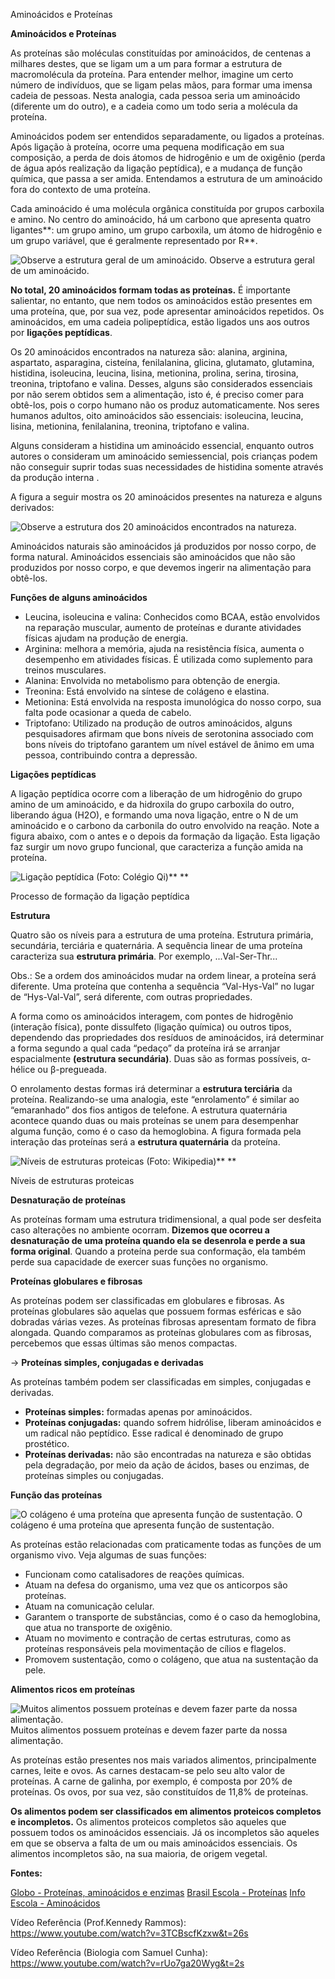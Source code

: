 Aminoácidos e Proteínas

**Aminoácidos e Proteínas**

As proteínas são moléculas constituídas por aminoácidos, de centenas a milhares destes, que se ligam um a um para formar a estrutura de macromolécula da proteína. Para entender melhor, imagine um certo número de indivíduos, que se ligam pelas mãos, para formar uma imensa cadeia de pessoas. Nesta analogia, cada pessoa seria um aminoácido (diferente um do outro), e a cadeia como um todo seria a molécula da proteína.  

Aminoácidos podem ser entendidos separadamente, ou ligados a proteínas. Após ligação à proteína, ocorre uma pequena modificação em sua composição, a perda de dois átomos de hidrogênio e um de oxigênio (perda de água após realização da ligação peptídica), e a mudança de função química, que passa a ser amida. Entendamos a estrutura de um aminoácido fora do contexto de uma proteína. 

Cada aminoácido é uma molécula orgânica constituída por grupos carboxila e amino. No centro do aminoácido, há um carbono que apresenta quatro ligantes**: um grupo amino, um grupo carboxila, um átomo de hidrogênio e um grupo variável, que é geralmente representado por R**.

![Observe a estrutura geral de um aminoácido.](https://static.planejativo.com/uploads/novas/b57d0f7b35c26dc1c741f224d0c701bd.jpg)
Observe a estrutura geral de um aminoácido.

**No total, 20 aminoácidos formam todas as proteínas.** É importante salientar, no entanto, que nem todos os aminoácidos estão presentes em uma proteína, que, por sua vez, pode apresentar aminoácidos repetidos. Os aminoácidos, em uma cadeia polipeptídica, estão ligados uns aos outros por **ligações peptídicas**.

Os 20 aminoácidos encontrados na natureza são: alanina, arginina, aspartato, asparagina, cisteína, fenilalanina, glicina, glutamato, glutamina, histidina, isoleucina, leucina, lisina, metionina, prolina, serina, tirosina, treonina, triptofano e valina. Desses, alguns são considerados essenciais por não serem obtidos sem a alimentação, isto é, é preciso comer para obtê-los, pois o corpo humano não os produz automaticamente. Nos seres humanos adultos, oito aminoácidos são essenciais: isoleucina, leucina, lisina, metionina, fenilalanina, treonina, triptofano e valina.

Alguns consideram a histidina um aminoácido essencial, enquanto outros autores o consideram um aminoácido semiessencial, pois crianças podem não conseguir suprir todas suas necessidades de histidina somente através da produção interna .

A figura a seguir mostra os 20 aminoácidos presentes na natureza e alguns derivados:

![Observe a estrutura dos 20 aminoácidos encontrados na natureza.](https://static.planejativo.com/uploads/novas/948307c9c65fb770ce6ac8afd55a17d7.jpg)



Aminoácidos naturais são aminoácidos já produzidos por nosso corpo, de forma natural. Aminoácidos essenciais são aminoácidos que não são produzidos por nosso corpo, e que devemos ingerir na alimentação para obtê-los.

**Funções de alguns aminoácidos**

- Leucina, isoleucina e valina: Conhecidos como BCAA, estão envolvidos na reparação muscular, aumento de proteínas e durante atividades físicas ajudam na produção de energia.
- Arginina: melhora a memória, ajuda na resistência física, aumenta o desempenho em atividades físicas. É utilizada como suplemento para treinos musculares.
- Alanina: Envolvida no metabolismo para obtenção de energia.
- Treonina: Está envolvido na síntese de colágeno e elastina.
- Metionina: Está envolvida na resposta imunológica do nosso corpo, sua falta pode ocasionar a queda de cabelo.
- Triptofano: Utilizado na produção de outros aminoácidos, alguns pesquisadores afirmam que bons níveis de serotonina associado com bons níveis do triptofano garantem um nível estável de ânimo em uma pessoa, contribuindo contra a depressão.


**Ligações peptídicas**

A ligação peptídica ocorre com a liberação de um hidrogênio do grupo amino de um aminoácido, e da hidroxila do grupo carboxila do outro, liberando água (H2O), e formando uma nova ligação, entre o N de um aminoácido e o carbono da carbonila do outro envolvido na reação. Note a figura abaixo, com o antes e o depois da formação da ligação. Esta ligação faz surgir um novo grupo funcional, que caracteriza a função amida na proteína. 

![Ligação peptídica (Foto: Colégio Qi)](https://static.planejativo.com/uploads/novas/81e8f281bc6c268dff81628283979272.jpg)**
**

Processo de formação da ligação peptídica 

**Estrutura**

Quatro são os níveis para a estrutura de uma proteína. Estrutura primária, secundária, terciária e quaternária. A sequência linear de uma proteína caracteriza sua **estrutura primária**. Por exemplo, ...Val-Ser-Thr...

Obs.: Se a ordem dos aminoácidos mudar na ordem linear, a proteína será diferente. Uma proteína que contenha a sequência “Val-Hys-Val” no lugar de “Hys-Val-Val”, será diferente, com outras propriedades.

A forma como os aminoácidos interagem, com pontes de hidrogênio (interação física), ponte dissulfeto (ligação química) ou outros tipos, dependendo das propriedades dos resíduos de aminoácidos, irá determinar a forma segundo a qual cada “pedaço” da proteína irá se arranjar espacialmente **(estrutura secundária)**. Duas são as formas possíveis, α-hélice ou β-pregueada. 

O enrolamento destas formas irá determinar a **estrutura terciária** da proteína. Realizando-se uma analogia, este “enrolamento” é similar ao “emaranhado” dos fios antigos de telefone. A estrutura quaternária acontece quando duas ou mais proteínas se unem para desempenhar alguma função, como é o caso da hemoglobina. A figura formada pela interação das proteínas será a **estrutura quaternária** da proteína.

![Níveis de estruturas proteicas (Foto: Wikipedia)](https://static.planejativo.com/uploads/novas/ec5280cc63f95416f55b52e585d8a756.jpg)**
**

Níveis de estruturas proteicas 


**Desnaturação de proteínas**

As proteínas formam uma estrutura tridimensional, a qual pode ser desfeita caso alterações no ambiente ocorram. **Dizemos que ocorreu a desnaturação de uma proteína quando ela se desenrola e perde a sua forma original**. Quando a proteína perde sua conformação, ela também perde sua capacidade de exercer suas funções no organismo.

**Proteínas globulares e fibrosas**

As proteínas podem ser classificadas em globulares e fibrosas. As proteínas globulares são aquelas que possuem formas esféricas e são dobradas várias vezes. As proteínas fibrosas apresentam formato de fibra alongada. Quando comparamos as proteínas globulares com as fibrosas, percebemos que essas últimas são menos compactas.

→ **Proteínas simples, conjugadas e derivadas**

As proteínas também podem ser classificadas em simples, conjugadas e derivadas.

- **Proteínas simples:** formadas apenas por aminoácidos.
- **Proteínas conjugadas:** quando sofrem hidrólise, liberam aminoácidos e um radical não peptídico. Esse radical é denominado de grupo prostético.
- **Proteínas derivadas:** não são encontradas na natureza e são obtidas pela degradação, por meio da ação de ácidos, bases ou enzimas, de proteínas simples ou conjugadas.

**Função das proteínas**

![O colágeno é uma proteína que apresenta função de sustentação.](https://static.planejativo.com/uploads/novas/cdbc136e6dcb6ed283865b827cb27dc5.jpg)
O colágeno é uma proteína que apresenta função de sustentação.

As proteínas estão relacionadas com praticamente todas as funções de um organismo vivo. Veja algumas de suas funções:

- Funcionam como catalisadores de reações químicas.
- Atuam na defesa do organismo, uma vez que os anticorpos são proteínas.
- Atuam na comunicação celular.
- Garantem o transporte de substâncias, como é o caso da hemoglobina, que atua no transporte de oxigênio.
- Atuam no movimento e contração de certas estruturas, como as proteínas responsáveis pela movimentação de cílios e flagelos.
- Promovem sustentação, como o colágeno, que atua na sustentação da pele.

**Alimentos ricos em proteínas**

![Muitos alimentos possuem proteínas e devem fazer parte da nossa alimentação.](https://static.planejativo.com/uploads/novas/5b2a5789c786f65a2bc4359ae6e74595.jpg)
Muitos alimentos possuem proteínas e devem fazer parte da nossa alimentação.

As proteínas estão presentes nos mais variados alimentos, principalmente carnes, leite e ovos. As carnes destacam-se pelo seu alto valor de proteínas. A carne de galinha, por exemplo, é composta por 20% de proteínas. Os ovos, por sua vez, são constituídos de 11,8% de proteínas.

**Os alimentos podem ser classificados em alimentos proteicos completos e incompletos.** Os alimentos proteicos completos são aqueles que possuem todos os aminoácidos essenciais. Já os incompletos são aqueles em que se observa a falta de um ou mais aminoácidos essenciais. Os alimentos incompletos são, na sua maioria, de origem vegetal.



**Fontes:**

[Globo - Proteínas, aminoácidos e enzimas](https://educacao.globo.com/quimica/assunto/quimica-organica/proteinas-aminoacidos-e-enzimas.html) 
[Brasil Escola - Proteínas](https://brasilescola.uol.com.br/biologia/proteinas.htm)
[Info Escola - Aminoácidos](https://www.infoescola.com/bioquimica/aminoacidos/)

Vídeo Referência (Prof.Kennedy Rammos): https://www.youtube.com/watch?v=3TCBscfKzxw&t=26s

Vídeo Referência (Biologia com Samuel Cunha): https://www.youtube.com/watch?v=rUo7ga20Wyg&t=2s